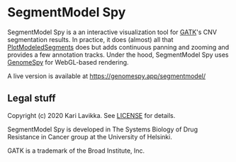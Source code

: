# SegmentModel Spy

SegmentModel Spy is a an interactive visualization tool for
[GATK](https://gatk.broadinstitute.org/)'s CNV segmentation results. In
practice, it does (almost) all that
[PlotModeledSegments](https://gatk.broadinstitute.org/hc/en-us/articles/360037593891-PlotModeledSegments)
does but adds continuous panning and zooming and provides a few annotation tracks.
Under the hood, SegmentModel Spy uses
[GenomeSpy](https://github.com/tuner/genome-spy) for WebGL-based rendering.

A live version is available at https://genomespy.app/segmentmodel/

## Legal stuff

Copyright (c) 2020 Kari Lavikka. See [LICENSE](LICENSE) for details.

SegmentModel Spy is developed in The Systems Biology of Drug Resistance in
Cancer group at the University of Helsinki.

GATK is a trademark of the Broad Institute, Inc.
